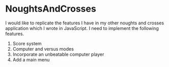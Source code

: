 # NoughtsAndCrosses

I would like to replicate the features I have in my other noughts and crosses application which I wrote in JavaScript. I need to implement the following features. </br>
1. Score system </br>
2. Computer and versus modes </br>
3. Incorporate an unbeatable computer player </br>
4. Add a main menu </br>
